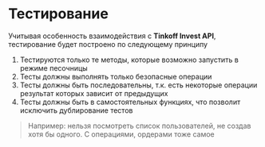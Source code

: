 # Тестирование

Учитывая особенность взаимодействия с **Tinkoff Invest API**, тестирование будет построено по следующему принципу

1. Тестируются только те методы, которые возможно запустить в режиме песочницы
2. Тесты должны выполнять только безопасные операции
3. Тесты должны быть последовательны, т.к. есть некоторые операции результат которых зависит от предыдущих
4. Тесты должны быть в самостоятельных функциях, что позволит исключить дублирование тестов

> Например: нельзя посмотреть список пользователей, не создав хотя бы одного. С операциями, ордерами тоже самое

